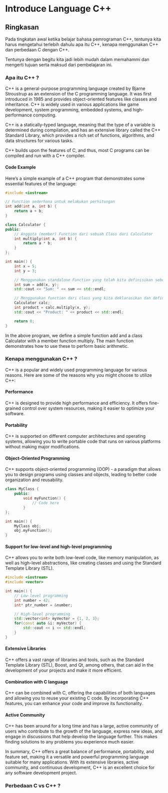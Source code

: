 # Introduce Language C++



## Ringkasan
Pada tingkatan awal ketika belajar bahasa pemrograman C++, tentunya kita harus mengetahui terlebih dahulu apa itu C++, kenapa menggunakan C++ dan perbedaan C dengan C++. 

Tentunya dengan begitu kita jadi lebih mudah dalam memahammi dan mengerti tujuan serta maksud dari pembelajaran ini. 

### Apa itu C++ ? 
C++ is a general-purpose programming language created by Bjarne Stroustrup as an extension of the C programming language. It was first introduced in 1985 and provides object-oriented features like classes and inheritance. C++ is widely used in various applications like game development, system programming, embedded systems, and high-performance computing.

C++ is a statically-typed language, meaning that the type of a variable is determined during compilation, and has an extensive library called the C++ Standard Library, which provides a rich set of functions, algorithms, and data structures for various tasks.

C++ builds upon the features of C, and thus, most C programs can be compiled and run with a C++ compiler.

#### Code Example
Here’s a simple example of a C++ program that demonstrates some essential features of the language:

```cpp
#include <iostream>

// Function sederhana untuk melakukan perhitungan
int add(int a, int b) {
    return a + b;
}

class Calculator {
public:
    // Anggota (member) Function dari sebuah Class dari Calculator
    int multiply(int a, int b) {
        return a * b;
    }
};

int main() {
    int x = 5;
    int y = 3;

    // Menggunakan standalone Function yang telah kita definisikan sebelumnya
    int sum = add(x, y);
    std::cout << "Sum: " << sum << std::endl;

    // Menggunakan function dari class yang kita deklarasikan dan definisikan sebelumnya
    Calculator calc;
    int product = calc.multiply(x, y);
    std::cout << "Product: " << product << std::endl;

    return 0;
}
```

In the above program, we define a simple function add and a class Calculator with a member function multiply. The main function demonstrates how to use these to perform basic arithmetic.

### Kenapa menggunakan C++ ?
C++ is a popular and widely used programming language for various reasons. Here are some of the reasons why you might choose to utilize C++:

#### Performance
C++ is designed to provide high performance and efficiency. It offers fine-grained control over system resources, making it easier to optimize your software.

#### Portability
C++ is supported on different computer architectures and operating systems, allowing you to write portable code that runs on various platforms without making major modifications.

#### Object-Oriented Programming
C++ supports object-oriented programming (OOP) - a paradigm that allows you to design programs using classes and objects, leading to better code organization and reusability.

```cpp
class MyClass {
    public:
        void myFunction() {
            // Code here
        }
};

int main() {
    MyClass obj;
    obj.myFunction();
}
```

#### Support for low-level and high-level programming
C++ allows you to write both low-level code, like memory manipulation, as well as high-level abstractions, like creating classes and using the Standard Template Library (STL).

```cpp
#include <iostream>
#include <vector>

int main() {
    // Low-level programming
    int number = 42;
    int* ptr_number = &number;

    // High-level programming
    std::vector<int> myVector = {1, 2, 3};
    for(const auto &i: myVector) {
        std::cout << i << std::endl;
    }
}
```

#### Extensive Libraries
C++ offers a vast range of libraries and tools, such as the Standard Template Library (STL), Boost, and Qt, among others, that can aid in the development of your projects and make it more efficient.

#### Combination with C language
C++ can be combined with C, offering the capabilities of both languages and allowing you to reuse your existing C code. By incorporating C++ features, you can enhance your code and improve its functionality.

#### Active Community
C++ has been around for a long time and has a large, active community of users who contribute to the growth of the language, express new ideas, and engage in discussions that help develop the language further. This makes finding solutions to any problems you experience much easier.

In summary, C++ offers a great balance of performance, portability, and feature set, making it a versatile and powerful programming language suitable for many applications. With its extensive libraries, active community, and continuous development, C++ is an excellent choice for any software development project.

### Perbedaan C vs C++ ? 
